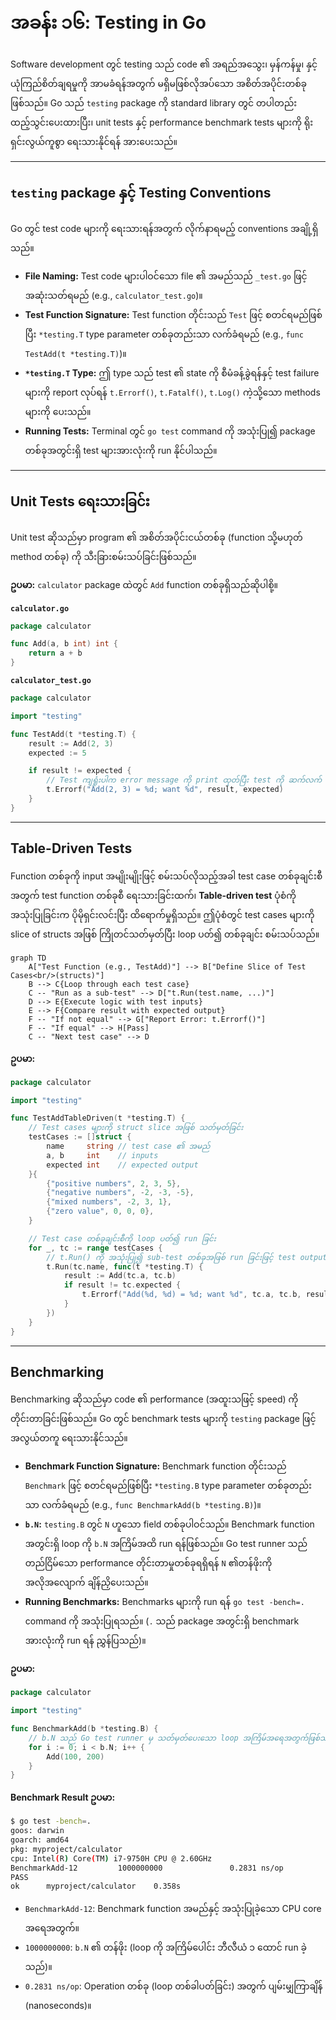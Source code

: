 # အခန်း ၁၆: Testing in Go

Software development တွင် testing သည် code ၏ အရည်အသွေး၊ မှန်ကန်မှု၊ နှင့် ယုံကြည်စိတ်ချရမှုကို အာမခံရန်အတွက် မရှိမဖြစ်လိုအပ်သော အစိတ်အပိုင်းတစ်ခုဖြစ်သည်။ Go သည် `testing` package ကို standard library တွင် တပါတည်း ထည့်သွင်းပေးထားပြီး၊ unit tests နှင့် performance benchmark tests များကို ရိုးရှင်းလွယ်ကူစွာ ရေးသားနိုင်ရန် အားပေးသည်။

---

## `testing` package နှင့် Testing Conventions

Go တွင် test code များကို ရေးသားရန်အတွက် လိုက်နာရမည့် conventions အချို့ရှိသည်။

*   **File Naming:** Test code များပါဝင်သော file ၏ အမည်သည် `_test.go` ဖြင့် အဆုံးသတ်ရမည် (e.g., `calculator_test.go`)။
*   **Test Function Signature:** Test function တိုင်းသည် `Test` ဖြင့် စတင်ရမည်ဖြစ်ပြီး `*testing.T` type parameter တစ်ခုတည်းသာ လက်ခံရမည် (e.g., `func TestAdd(t *testing.T)`)။
*   **`*testing.T` Type:** ဤ type သည် test ၏ state ကို စီမံခန့်ခွဲရန်နှင့် test failure များကို report လုပ်ရန် `t.Errorf()`, `t.Fatalf()`, `t.Log()` ကဲ့သို့သော methods များကို ပေးသည်။
*   **Running Tests:** Terminal တွင် `go test` command ကို အသုံးပြု၍ package တစ်ခုအတွင်းရှိ test များအားလုံးကို run နိုင်ပါသည်။

---

## Unit Tests ရေးသားခြင်း

Unit test ဆိုသည်မှာ program ၏ အစိတ်အပိုင်းငယ်တစ်ခု (function သို့မဟုတ် method တစ်ခု) ကို သီးခြားစမ်းသပ်ခြင်းဖြစ်သည်။

**ဥပမာ:** `calculator` package ထဲတွင် `Add` function တစ်ခုရှိသည်ဆိုပါစို့။

**`calculator.go`**
```go
package calculator

func Add(a, b int) int {
    return a + b
}
```

**`calculator_test.go`**
```go
package calculator

import "testing"

func TestAdd(t *testing.T) {
    result := Add(2, 3)
    expected := 5

    if result != expected {
        // Test ကျရှုံးပါက error message ကို print ထုတ်ပြီး test ကို ဆက်လက် run နေမည်
        t.Errorf("Add(2, 3) = %d; want %d", result, expected)
    }
}
```

---

## Table-Driven Tests

Function တစ်ခုကို input အမျိုးမျိုးဖြင့် စမ်းသပ်လိုသည့်အခါ test case တစ်ခုချင်းစီအတွက် test function တစ်ခုစီ ရေးသားခြင်းထက်၊ **Table-driven test** ပုံစံကို အသုံးပြုခြင်းက ပိုမိုရှင်းလင်းပြီး ထိရောက်မှုရှိသည်။ ဤပုံစံတွင် test cases များကို slice of structs အဖြစ် ကြိုတင်သတ်မှတ်ပြီး loop ပတ်၍ တစ်ခုချင်း စမ်းသပ်သည်။

```mermaid
graph TD
    A["Test Function (e.g., TestAdd)"] --> B["Define Slice of Test Cases<br/>(structs)"]
    B --> C{Loop through each test case}
    C -- "Run as a sub-test" --> D["t.Run(test.name, ...)"]
    D --> E{Execute logic with test inputs}
    E --> F{Compare result with expected output}
    F -- "If not equal" --> G["Report Error: t.Errorf()"]
    F -- "If equal" --> H[Pass]
    C -- "Next test case" --> D
```

**ဥပမာ:**

```go
package calculator

import "testing"

func TestAddTableDriven(t *testing.T) {
    // Test cases များကို struct slice အဖြစ် သတ်မှတ်ခြင်း
    testCases := []struct {
        name     string // test case ၏ အမည်
        a, b     int    // inputs
        expected int    // expected output
    }{
        {"positive numbers", 2, 3, 5},
        {"negative numbers", -2, -3, -5},
        {"mixed numbers", -2, 3, 1},
        {"zero value", 0, 0, 0},
    }

    // Test case တစ်ခုချင်းစီကို loop ပတ်၍ run ခြင်း
    for _, tc := range testCases {
        // t.Run() ကို အသုံးပြု၍ sub-test တစ်ခုအဖြစ် run ခြင်းဖြင့် test output များကို ပိုမိုရှင်းလင်းစေသည်
        t.Run(tc.name, func(t *testing.T) {
            result := Add(tc.a, tc.b)
            if result != tc.expected {
                t.Errorf("Add(%d, %d) = %d; want %d", tc.a, tc.b, result, tc.expected)
            }
        })
    }
}
```

---

## Benchmarking

Benchmarking ဆိုသည်မှာ code ၏ performance (အထူးသဖြင့် speed) ကို တိုင်းတာခြင်းဖြစ်သည်။ Go တွင် benchmark tests များကို `testing` package ဖြင့် အလွယ်တကူ ရေးသားနိုင်သည်။

*   **Benchmark Function Signature:** Benchmark function တိုင်းသည် `Benchmark` ဖြင့် စတင်ရမည်ဖြစ်ပြီး `*testing.B` type parameter တစ်ခုတည်းသာ လက်ခံရမည် (e.g., `func BenchmarkAdd(b *testing.B)`)။
*   **`b.N`:** `testing.B` တွင် `N` ဟူသော field တစ်ခုပါဝင်သည်။ Benchmark function အတွင်းရှိ loop ကို `b.N` အကြိမ်အထိ run ရန်ဖြစ်သည်။ Go test runner သည် တည်ငြိမ်သော performance တိုင်းတာမှုတစ်ခုရရှိရန် `N` ၏တန်ဖိုးကို အလိုအလျောက် ချိန်ညှိပေးသည်။
*   **Running Benchmarks:** Benchmarks များကို run ရန် `go test -bench=.` command ကို အသုံးပြုရသည်။ (`.` သည် package အတွင်းရှိ benchmark အားလုံးကို run ရန် ညွှန်ပြသည်)။

**ဥပမာ:**

```go
package calculator

import "testing"

func BenchmarkAdd(b *testing.B) {
    // b.N သည် Go test runner မှ သတ်မှတ်ပေးသော loop အကြိမ်အရေအတွက်ဖြစ်သည်
    for i := 0; i < b.N; i++ {
        Add(100, 200)
    }
}
```

**Benchmark Result ဥပမာ:**

```sh
$ go test -bench=.
goos: darwin
goarch: amd64
pkg: myproject/calculator
cpu: Intel(R) Core(TM) i7-9750H CPU @ 2.60GHz
BenchmarkAdd-12         1000000000               0.2831 ns/op
PASS
ok      myproject/calculator    0.358s
```

*   `BenchmarkAdd-12`: Benchmark function အမည်နှင့် အသုံးပြုခဲ့သော CPU core အရေအတွက်။
*   `1000000000`: `b.N` ၏ တန်ဖိုး (loop ကို အကြိမ်ပေါင်း ဘီလီယံ ၁ ထောင် run ခဲ့သည်)။
*   `0.2831 ns/op`: Operation တစ်ခု (loop တစ်ခါပတ်ခြင်း) အတွက် ပျမ်းမျှကြာချိန် (nanoseconds)။